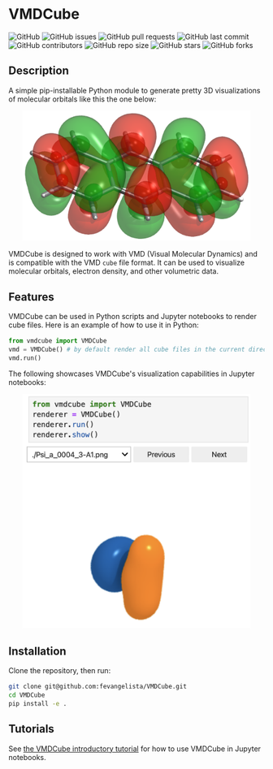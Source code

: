 # VMDCube

![GitHub](https://img.shields.io/github/license/fevangelista/vmdcube)
![GitHub issues](https://img.shields.io/github/issues/fevangelista/vmdcube)
![GitHub pull requests](https://img.shields.io/github/issues-pr/fevangelista/vmdcube)
![GitHub last commit](https://img.shields.io/github/last-commit/fevangelista/vmdcube)
![GitHub contributors](https://img.shields.io/github/contributors/fevangelista/vmdcube)
![GitHub repo size](https://img.shields.io/github/repo-size/fevangelista/vmdcube)
![GitHub stars](https://img.shields.io/github/stars/fevangelista/vmdcube)
![GitHub forks](https://img.shields.io/github/forks/fevangelista/vmdcube)

## Description

A simple pip-installable Python module to generate pretty 3D visualizations of molecular orbitals like this the one below:

<p align="center">
<img src="https://raw.githubusercontent.com/fevangelista/vmdcube/main/title.png" alt="VMDCube Header" width="450"/>
</p>

VMDCube is designed to work with VMD (Visual Molecular Dynamics) and is compatible with the VMD `cube` file format. It can be used to visualize molecular orbitals, electron density, and other volumetric data.

## Features

VMDCube can be used in Python scripts and Jupyter notebooks to render cube files. Here is an example of how to use it in Python:

```python
from vmdcube import VMDCube
vmd = VMDCube() # by default render all cube files in the current directory
vmd.run()
```

The following showcases VMDCube's visualization capabilities in Jupyter notebooks:

<p align="center">
<img src="https://raw.githubusercontent.com/fevangelista/vmdcube/main/images/example.png" alt="Example Visualization" width="450"/>
</p>

## Installation

Clone the repository, then run:

```bash
git clone git@github.com:fevangelista/VMDCube.git
cd VMDCube
pip install -e .
```

## Tutorials

See [the VMDCube introductory tutorial](tutorials/vmdcube_tutorial.ipynb) for how to use VMDCube in Jupyter notebooks.
